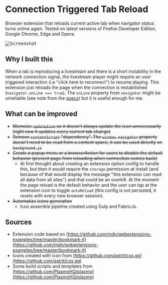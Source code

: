 # Connection Triggered Tab Reload

Browser extension that reloads current active tab when navigator status turns online again. Tested on latest versions of Firefox Developer Edition, Google Chrome, Edge and Opera.

<kbd>![Screenshot](https://raw.githubusercontent.com/cristianofromagio/connection-triggered-tab-reload/master/images/screenshots/screenshot-v1.0.gif)</kbd>

## Why I built this

When a tab is reproducing a livestream and there is a short instability in the network connection signal, the livestream player might require an user triggered interaction (i.e "click here to reconnect") to resume playing. This extension just reloads the page when the connection is restabilished (`navigator.onLine === true`). The `onLine` property from `navigator` might be unreliable (see note from the [specs](https://html.spec.whatwg.org/multipage/system-state.html#navigator.online)) but it is useful enough for me.

## What can be improved

- ~~Memoize `updateIcon` so it doesn't always update the icon unnecessarily (right now it updates every current tab change)~~
- ~~Remove `contentScript` "dependency". The `window.navigator` property doesn't need to be read from a content space, it can be used directly on `background.js`~~
- ~~Create a popup menu or a browserAction for users to disable the default behavior (prevent page from reloading when connection comes back)~~
  + At first thought about creating an extension option config to handle this, but then it would require the `storage` permission at install (and because of that would display the message "this extension can read all data from all sites") and that could be an overkill. At the moment the page reload is the default behavior and the user can tap at the extension icon to toggle `autoReload` (this config is not persisted, it resets with every new browser session).
- ~~Automatize icons generation~~
  + Icon assemble pipeline created using Gulp and FabricJs.

## Sources

- Extension code based on [https://github.com/mdn/webextensions-examples/tree/master/bookmark-it](https://github.com/mdn/webextensions-examples/tree/master/bookmark-it)
- Icons created with icon from [https://github.com/astrit/css.gg](https://github.com/astrit/css.gg)
- Some build scripts and templates from [https://github.com/PlasmoHQ/plasmo](https://github.com/PlasmoHQ/plasmo)
